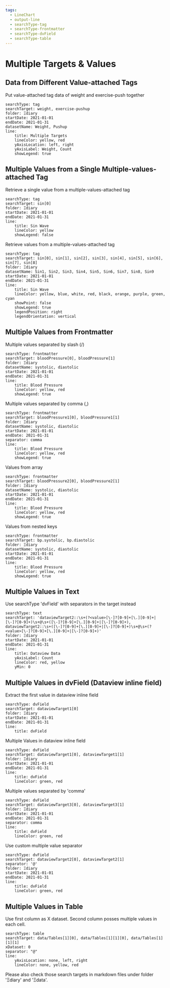 ```yaml
---
tags:
  - LineChart
  - output-line
  - searchType-tag
  - searchType-frontmatter
  - searchType-dvField
  - searchType-table
---
```

# Multiple Targets & Values
## Data from Different Value-attached Tags

Put value-attached tag data of weight and exercise-push together

```tracker
searchType: tag
searchTarget: weight, exercise-pushup
folder: Ξdiary
startDate: 2021-01-01
endDate: 2021-01-31
datasetName: Weight, Pushup
line:
    title: Multiple Targets
    lineColor: yellow, red
    yAxisLocation: left, right
    yAxisLabel: Weight, Count
    showLegend: true
```

## Multiple Values from a Single Multiple-values-attached Tag

Retrieve a single value from a multiple-values-attached tag

```tracker
searchType: tag
searchTarget: sin[0]
folder: Ξdiary
startDate: 2021-01-01
endDate: 2021-01-31
line:
    title: Sin Wave
    lineColor: yellow
    showLegend: false
```

Retrieve values from a multiple-values-attached tag

```tracker
searchType: tag
searchTarget: sin[0], sin[1], sin[2], sin[3], sin[4], sin[5], sin[6], sin[7], sin[8]
folder: Ξdiary
datasetName: Sin1, Sin2, Sin3, Sin4, Sin5, Sin6, Sin7, Sin8, Sin9
startDate: 2021-01-01
endDate: 2021-01-31
line:
    title: Sin Wave
    lineColor: yellow, blue, white, red, black, orange, purple, green, cyan
    showPoint: false
    showLegend: true
    legendPosition: right
    legendOrientation: vertical
```

## Multiple Values from Frontmatter

Multiple values separated by slash (/)

```tracker
searchType: frontmatter
searchTarget: bloodPressure[0], bloodPressure[1]
folder: Ξdiary
datasetName: systolic, diastolic
startDate: 2021-01-01
endDate: 2021-01-31
line:
    title: Blood Pressure
    lineColor: yellow, red
    showLegend: true
```

Multiple values separated by comma (,)

```tracker
searchType: frontmatter
searchTarget: bloodPressure1[0], bloodPressure1[1]
folder: Ξdiary
datasetName: systolic, diastolic
startDate: 2021-01-01
endDate: 2021-01-31
separator: comma
line:
    title: Blood Pressure
    lineColor: yellow, red
    showLegend: true
```

Values from array

```tracker
searchType: frontmatter
searchTarget: bloodPressure2[0], bloodPressure2[1]
folder: Ξdiary
datasetName: systolic, diastolic
startDate: 2021-01-01
endDate: 2021-01-31
line:
    title: Blood Pressure
    lineColor: yellow, red
    showLegend: true
```

Values from nested keys

```tracker
searchType: frontmatter
searchTarget: bp.systolic, bp.diastolic
folder: Ξdiary
datasetName: systolic, diastolic
startDate: 2021-01-01
endDate: 2021-01-31
line:
    title: Blood Pressure
    lineColor: yellow, red
    showLegend: true
```

## Multiple Values in Text

Use searchType 'dvField' with separators in the target instead

```tracker
searchType: text
searchTarget: 'dataviewTarget2::\s+(?<value>[\-]?[0-9]+[\.][0-9]+|[\-]?[0-9]+)\s+@\s+([\-]?[0-9]+[\.][0-9]+|[\-]?[0-9]+), dataviewTarget2::\s+([\-]?[0-9]+[\.][0-9]+|[\-]?[0-9]+)\s+@\s+(?<value>[\-]?[0-9]+[\.][0-9]+|[\-]?[0-9]+)'
folder: Ξdiary
startDate: 2021-01-01
endDate: 2021-01-31
line:
    title: Dataview Data
    yAxisLabel: Count
    lineColor: red, yellow
    yMin: 0
```

## Multiple Values in dvField (Dataview inline field)

Extract the first value in dataview inline field

```tracker
searchType: dvField
searchTarget: dataviewTarget1[0]
folder: Ξdiary
startDate: 2021-01-01
endDate: 2021-01-31
line:
    title: dvField
```

Multiple Values in dataview inline field

```tracker
searchType: dvField
searchTarget: dataviewTarget1[0], dataviewTarget1[1]
folder: Ξdiary
startDate: 2021-01-01
endDate: 2021-01-31
line:
    title: dvField
    lineColor: green, red
```

Multiple values separated by 'comma'

```tracker
searchType: dvField
searchTarget: dataviewTarget3[0], dataviewTarget3[1]
folder: Ξdiary
startDate: 2021-01-01
endDate: 2021-01-31
separator: comma
line:
    title: dvField
    lineColor: green, red
```

Use custom multiple value separator

```tracker
searchType: dvField
searchTarget: dataviewTarget2[0], dataviewTarget2[1]
separator: '@'
folder: Ξdiary
startDate: 2021-01-01
endDate: 2021-01-31
line:
    title: dvField
    lineColor: green, red
```

## Multiple Values in Table

Use first column as X dataset. Second column posses multiple values in each cell.

```tracker
searchType: table
searchTarget: data/Tables[1][0], data/Tables[1][1][0], data/Tables[1][1][1]
xDataset: 0
separator: "@"
line:
    yAxisLocation: none, left, right
    lineColor: none, yellow, red
```

Please also check those search targets in markdown files under folder 'Ξdiary' and 'Ξdata'.
